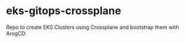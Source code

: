 # eks-gitops-crossplane
Repo to create EKS Clusters using Crossplane and bootstrap them with ArogCD
